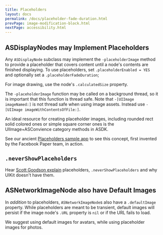 ```yaml
---
title: Placeholders
layout: docs
permalink: /docs/placeholder-fade-duration.html
prevPage: image-modification-block.html
nextPage: accessibility.html
---
```


## ASDisplayNodes may Implement Placeholders

Any `ASDisplayNode` subclass may implement the `-placeholderImage` method to provide a placeholder that covers content until a node's contents are finished displaying. To use placeholders, set `.placeholderEnabled = YES` and optionally set a `.placeholderFadeDuration`;

For image drawing, use the node's `.calculatedSize` property.

<div class = "note">
The <code>-placeholderImage</code> function may be called on a background thread, so it is important that this function is thread safe. Note that <code>-[UIImage imageNamed:]</code> is not thread safe when using image assets. Instead use <code>-[UIImage imageWithContentsOfFile:]</code>.
</div>


An ideal resource for creating placeholder images, including rounded rect solid colored ones or simple square corner ones is the UIImage+ASConvience category methods in ASDK.

See our ancient <a href="https://github.com/facebook/AsyncDisplayKit/tree/master/examples_extra/placeholders">Placeholders sample app</a> to see this concept, first invented by the Facebook Paper team, in action. 

## `.neverShowPlaceholders`

Hear <a href="https://youtu.be/RY_X7l1g79Q">Scott Goodson explain</a> placeholders, `.neverShowPlaceholders` and why UIKit doesn't have them.  

## ASNetworkImageNode also have Default Images

In _addition_ to placeholders, `ASNetworkImageNode`s also have a `.defaultImage` property. While placeholders are meant to be transient, default images will persist if the image node's `.URL` property is `nil` or  if the URL fails to load. 

We suggest using default images for avatars, while using placeholder images for photos. 
